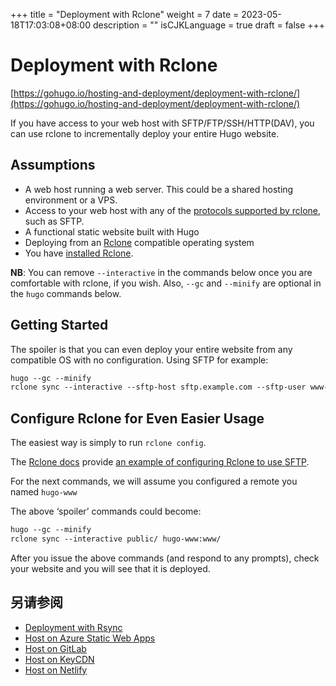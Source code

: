 +++
title = "Deployment with Rclone"
weight = 7
date = 2023-05-18T17:03:08+08:00
description = ""
isCJKLanguage = true
draft = false
+++

# Deployment with Rclone

[https://gohugo.io/hosting-and-deployment/deployment-with-rclone/](https://gohugo.io/hosting-and-deployment/deployment-with-rclone/)

If you have access to your web host with SFTP/FTP/SSH/HTTP(DAV), you can use rclone to incrementally deploy your entire Hugo website.

## Assumptions 

- A web host running a web server. This could be a shared hosting environment or a VPS.
- Access to your web host with any of the [protocols supported by rclone](https://rclone.org/#providers), such as SFTP.
- A functional static website built with Hugo
- Deploying from an [Rclone](https://rclone.org/) compatible operating system
- You have [installed Rclone](https://rclone.org/install/).

**NB**: You can remove `--interactive` in the commands below once you are comfortable with rclone, if you wish. Also, `--gc` and `--minify` are optional in the `hugo` commands below.

## Getting Started 

The spoiler is that you can even deploy your entire website from any compatible OS with no configuration. Using SFTP for example:

```txt
hugo --gc --minify
rclone sync --interactive --sftp-host sftp.example.com --sftp-user www-data --sftp-ask-password public/ :sftp:www/
```

## Configure Rclone for Even Easier Usage 

The easiest way is simply to run `rclone config`.

The [Rclone docs](https://rclone.org/docs/) provide [an example of configuring Rclone to use SFTP](https://rclone.org/sftp/).

For the next commands, we will assume you configured a remote you named `hugo-www`

The above ‘spoiler’ commands could become:

```txt
hugo --gc --minify
rclone sync --interactive public/ hugo-www:www/
```

After you issue the above commands (and respond to any prompts), check your website and you will see that it is deployed.

## 另请参阅

- [Deployment with Rsync](https://gohugo.io/hosting-and-deployment/deployment-with-rsync/)
- [Host on Azure Static Web Apps](https://gohugo.io/hosting-and-deployment/hosting-on-azure/)
- [Host on GitLab](https://gohugo.io/hosting-and-deployment/hosting-on-gitlab/)
- [Host on KeyCDN](https://gohugo.io/hosting-and-deployment/hosting-on-keycdn/)
- [Host on Netlify](https://gohugo.io/hosting-and-deployment/hosting-on-netlify/)
